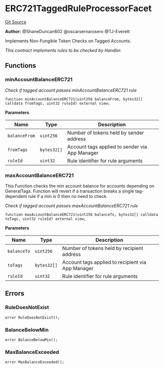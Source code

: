 # ERC721TaggedRuleProcessorFacet
[Git Source](https://github.com/thrackle-io/Tron/blob/8687bd810e678d8633ed877521d2c463c1677949/src/economic/ruleProcessor/nontagged/ERC721TaggedRuleProcessorFacet.sol)

**Author:**
@ShaneDuncan602 @oscarsernarosero @TJ-Everett

Implements Non-Fungible Token Checks on Tagged Accounts.

*This contract implements rules to be checked by Handler.*


## Functions
### minAccountBalanceERC721

*Check if tagged account passes minAccountBalanceERC721 rule*


```solidity
function minAccountBalanceERC721(uint256 balanceFrom, bytes32[] calldata fromTags, uint32 ruleId) external view;
```
**Parameters**

|Name|Type|Description|
|----|----|-----------|
|`balanceFrom`|`uint256`|Number of tokens held by sender address|
|`fromTags`|`bytes32[]`|Account tags applied to sender via App Manager|
|`ruleId`|`uint32`|Rule identifier for rule arguments|


### maxAccountBalanceERC721

This Function checks the min account balance for accounts depending on GeneralTags.
Function will revert if a transaction breaks a single tag-dependent rule
if a min is 0 then no need to check.

*Check if tagged account passes maxAccountBalanceERC721 rule*


```solidity
function maxAccountBalanceERC721(uint256 balanceTo, bytes32[] calldata toTags, uint32 ruleId) external view;
```
**Parameters**

|Name|Type|Description|
|----|----|-----------|
|`balanceTo`|`uint256`|Number of tokens held by recipient address|
|`toTags`|`bytes32[]`|Account tags applied to recipient via App Manager|
|`ruleId`|`uint32`|Rule identifier for rule arguments|


## Errors
### RuleDoesNotExist

```solidity
error RuleDoesNotExist();
```

### BalanceBelowMin

```solidity
error BalanceBelowMin();
```

### MaxBalanceExceeded

```solidity
error MaxBalanceExceeded();
```

